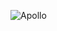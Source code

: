 ![Apollo](https://user-images.githubusercontent.com/73658839/172785503-d94657f1-5cd9-4dee-ac60-618dd7cc303e.png)

